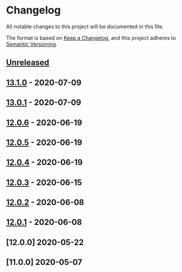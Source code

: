 # Changelog

All notable changes to this project will be documented in this file.

The format is based on [Keep a Changelog](https://keepachangelog.com/en/1.0.0/),
and this project adheres to [Semantic Versioning](https://semver.org/spec/v2.0.0.html).



## [Unreleased]

## [13.1.0] - 2020-07-09

## [13.0.1] - 2020-07-09

## [12.0.6] - 2020-06-19

## [12.0.5] - 2020-06-19

## [12.0.4] - 2020-06-19

## [12.0.3] - 2020-06-15

## [12.0.2] - 2020-06-08

## [12.0.1] - 2020-06-08

## [12.0.0] 2020-05-22


## [11.0.0] 2020-05-07




[Unreleased]: https://github.com/kopiczko/test-gh-workflows/compare/v13.1.0...HEAD
[13.1.0]: https://github.com/kopiczko/test-gh-workflows/compare/v13.0.1...v13.1.0
[13.0.1]: https://github.com/kopiczko/test-gh-workflows/compare/v12.0.6...v13.0.1
[12.0.6]: https://github.com/kopiczko/test-gh-workflows/compare/v12.0.5...v12.0.6
[12.0.5]: https://github.com/kopiczko/test-gh-workflows/compare/v12.0.4...v12.0.5
[12.0.4]: https://github.com/kopiczko/test-gh-workflows/compare/v12.0.3...v12.0.4
[12.0.3]: https://github.com/kopiczko/test-gh-workflows/compare/v12.0.2...v12.0.3
[12.0.2]: https://github.com/kopiczko/test-gh-workflows/compare/v12.0.1...v12.0.2
[12.0.1]: https://github.com/kopiczko/test-gh-workflows/releases/tag/v12.0.1